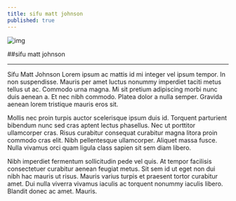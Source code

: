 ```yaml
---
title: sifu matt johnson
published: true
---
```

![img](blahblah)  

##sifu matt johnson  

---

Sifu Matt Johnson Lorem ipsum ac mattis id mi integer vel ipsum tempor. In non suspendisse. Mauris per amet luctus nonummy imperdiet taciti metus tellus ut ac. Commodo urna magna. Mi sit pretium adipiscing morbi nunc duis aenean a. Et nec nibh commodo. Platea dolor a nulla semper. Gravida aenean lorem tristique mauris eros sit.

Mollis nec proin turpis auctor scelerisque ipsum duis id. Torquent parturient bibendum nunc sed cras aptent lectus phasellus. Nec ut porttitor ullamcorper cras. Risus curabitur consequat curabitur magna litora proin commodo cras elit. Nibh pellentesque ullamcorper. Aliquet massa fusce. Nulla vivamus orci quam ligula class sapien sit sem diam libero.

Nibh imperdiet fermentum sollicitudin pede vel quis. At tempor facilisis consectetuer curabitur aenean feugiat metus. Sit sem id ut eget non dui nibh hac mauris ut risus. Mauris varius turpis et praesent tortor curabitur amet. Dui nulla viverra vivamus iaculis ac torquent nonummy iaculis libero. Blandit donec ac amet. Mauris.